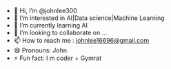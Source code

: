 - 👋 Hi, I’m @johnlee300
- 👀 I’m interested in AI|Data science|Machine Learning
- 🌱 I’m currently learning AI
- 💞️ I’m looking to collaborate on ...
- 📫 How to reach me : johnlee16696@gmail.com
- 😄 Pronouns: John
- ⚡ Fun fact: I m coder + Gymrat

<!---
johnlee300/johnlee300 is a ✨ special ✨ repository because its `README.md` (this file) appears on your GitHub profile.
You can click the Preview link to take a look at your changes.
--->
